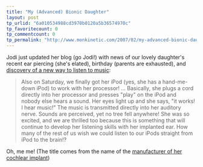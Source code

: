 ```yaml
---
title: "My (Advanced) Bionic Daughter"
layout: post
tp_urlid: "6a010534988cd3970b0120a5b36574970c"
tp_favoritecount: 0
tp_commentcount: 0
tp_permalink: "http://www.monkinetic.com/2007/02/my-advanced-bionic-daughter.html"
---
```

Jodi just updated her blog (go Jodi!) with news of our lovely daughter's recent ear piercing (she's elated), birthday (parents are exhausted), and [discovery of a new way to listen to music](http://speakshermind.redmonk.net/archives/2007/02/19/happy-birthday-adelina):

>Also on Saturday, we finally got her iPod (yes, she has a hand-me-down iPod) to work with her processor! ... Basically, she plugs a cord directly into her processor and presses "play" on the iPod and nobody else hears a sound. Her eyes light up and she says, "it works! I hear music!" The music is transmitted directly into her auditory nerve. Sounds are perceived, yet no tree fell anywhere! She was so excited, and we are thrilled too because this is something that will continue to develop her listening skills with her implanted ear. How many of the rest of us wish we could listen to our iPods straight from iPod to the brain!?

Oh, me me! (The title comes from the name of the [manufacturer of her cochlear implant](http://www.bionicear.com/index.cfm?langid=1))
